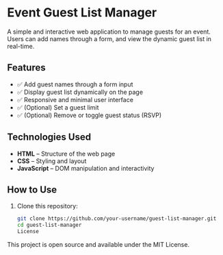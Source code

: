 # Event Guest List Manager

A simple and interactive web application to manage guests for an event. Users can add names through a form, and view the dynamic guest list in real-time.

## Features

- ✅ Add guest names through a form input
- ✅ Display guest list dynamically on the page
- ✅ Responsive and minimal user interface
- ✅ (Optional) Set a guest limit
- ✅ (Optional) Remove or toggle guest status (RSVP)

## Technologies Used

- **HTML** – Structure of the web page  
- **CSS** – Styling and layout  
- **JavaScript** – DOM manipulation and interactivity

## How to Use

1. Clone this repository:
   ```bash
   git clone https://github.com/your-username/guest-list-manager.git
   cd guest-list-manager
   License
This project is open source and available under the MIT License.



